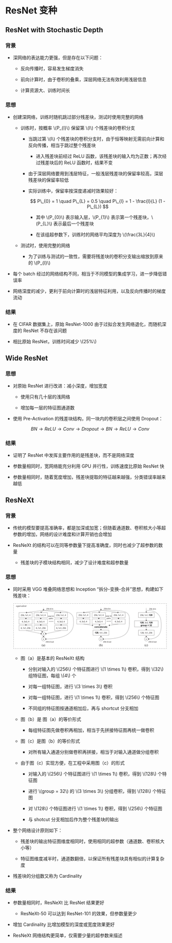 <script type="text/javascript" src="http://cdn.mathjax.org/mathjax/latest/MathJax.js?config=default"></script>

# ResNet 变种

## ResNet with Stochastic Depth

### 背景

- 深网络的表达能力更强，但是存在以下问题：

	- 反向传播时，容易发生梯度消失

	- 前向计算时，由于卷积的叠乘，深层网络无法有效利用浅层信息

	- 计算资源大、训练时间长

### 思想

- 创建深网络，训练时随机跳过部分残差块，测试时使用完整的网络

	- 训练时，按概率 \\(P\_{l}\\) 保留第 \\(l\\) 个残差块的卷积分支

		- 当跳过第 \\(l\\) 个残差块的卷积分支时，由于恒等映射无需前向计算和反向传播，相当于跳过整个残差块

			- 进入残差块前经过 ReLU 函数，该残差块的输入均为正数；再次经过残差块后的 ReLU 函数时，结果不变

		- 由于深层网络要用到浅层特征，一般浅层残差块的保留率较高，深层残差块的保留率较低

		- 实际训练中，保留率按深度递减时效果较好：

			$$ P\_{0} = 1 \quad P\_{L} = 0.5 \quad P\_{l} = 1 - \frac{l}{L} (1 - P\_{L}) $$
			
			- 其中 \\(P\_{0}\\) 表示输入层，\\(P\_{1}\\) 表示第一个残差块，\\(P\_{L}\\) 表示最后一个残差块

			- 在该组超参数下，训练时的网络平均深度为 \\(\frac{3L}{4}\\)
	
	- 测试时，使用完整的网络

		- 为了训练与测试的一致性，需要将残差块的卷积分支输出缩放到原来的 \\(P\_{l}\\)

- 每个 batch 经过的网络结构不同，相当于不同模型的集成学习，进一步降低错误率

- 网络深度的减少，更利于前向计算时的浅层特征利用，以及反向传播时的梯度流动

### 结果

- 在 CIFAR 数据集上，原始 ResNet-1000 由于过拟合发生网络退化，而随机深度的 ResNet 不存在该问题

- 相比原始 ResNet，训练时间减少 \\(25\%\\)

## Wide ResNet

### 思想

- 对原始 ResNet 进行改进：减小深度，增加宽度

	- 使用只有几十层的浅网络

	- 增加每一层的特征图通道数

- 使用 Pre-Activation 的残差块结构，同一块内的卷积层之间使用 Dropout：

	$$ BN \rightarrow ReLU \rightarrow Conv \rightarrow Dropout \rightarrow BN \rightarrow ReLU \rightarrow Conv $$

### 结果

- 证明了 ResNet 中发挥主要作用的是残差块，而不是网络深度

- 参数量相同时，宽网络能充分利用 GPU 并行性，训练速度比原始 ResNet 快

- 参数量相同时，随着宽度增加，残差块提取的特征越来越强，分类错误率越来越低

## ResNeXt

### 背景

- 传统的模型要提高准确率，都是加深或加宽；但随着通道数、卷积核大小等超参数的增加，网络的设计难度和计算开销也会增加

- ResNeXt 的结构可以在同等参数量下提高准确度，同时也减少了超参数的数量

	- 残差块的子模块结构相同，减少了设计难度和超参数量

### 思想

- 同时采用 VGG 堆叠网络思想和 Inception “拆分-变换-合并”思想，构建如下残差块：

	![img](images/resnext.png)

	- 图（a）是基本的 ResNeXt 结构

		- 分别对输入的 \\(256\\) 个特征图进行 \\(1 \times 1\\) 卷积，得到 \\(32\\) 组特征图，每组 \\(4\\) 个

		- 对每一组特征图，进行 \\(3 \times 3\\) 卷积

		- 对每一组特征图，进行 \\(1 \times 1\\) 卷积，得到 \\(256\\) 个特征图

		- 不同组的特征图按通道相加后，再与 shortcut 分支相加

	- 图（b）是 图（a）的等价形式

		- 每组特征图先做卷积再相加，相当于先拼接特征图再统一做卷积

	- 图（c）是图（b）的等价形式

		- 对所有输入通道分别做卷积再拼接，相当于对输入通道做分组卷积

	- 由于图（c）实现方便，在工程中采用图（c）的形式

		- 对输入的 \\(256\\) 个特征图进行 \\(1 \times 1\\) 卷积，得到 \\(128\\) 个特征图

		- 进行 \\(group = 32\\) 的 \\(3 \times 3\\) 分组卷积，得到 \\(128\\) 个特征图

		- 对 \\(128\\) 个特征图进行 \\(1 \times 1\\) 卷积，得到 \\(256\\) 个特征图

		- 与 shotcut 分支相加后作为整个残差块的输出

- 整个网络设计原则如下：

	- 残差块的输出特征图维度相同时，使用相同的超参数（通道数、卷积核大小等）

	- 特征图维度减半时，通道数翻倍，以保证所有残差块具有相似的计算复杂度

- 残差块的分组数又称为 Cardinality

### 结果

- 参数量相同时，ResNeXt 比 ResNet 结果更好

	- ResNeXt-50 可以达到 ResNet-101 的效果，但参数量更少

- 增加 Cardinality 比增加模型的深度或宽度效果更好

- ResNeXt 网络结构更简单，仅需要少量的超参数来描述